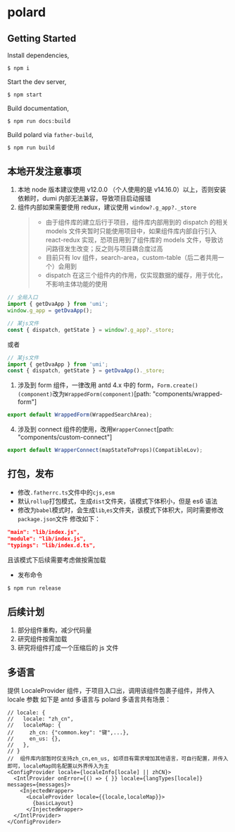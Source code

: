# polard

## Getting Started

Install dependencies,

```bash
$ npm i
```

Start the dev server,

```bash
$ npm start
```

Build documentation,

```bash
$ npm run docs:build
```

Build polard via `father-build`,

```bash
$ npm run build
```

## 本地开发注意事项

1. 本地 node 版本建议使用 v12.0.0 （个人使用的是 v14.16.0）以上，否则安装依赖时，dumi 内部无法兼容，导致项目启动报错
2. 组件内部如果需要使用 redux，建议使用 `window?.g_app?._store`
   > - 由于组件库的建立后行于项目，组件库内部用到的 dispatch 的相关 models 文件夹暂时只能使用项目中，如果组件库内部自行引入 react-redux 实现，恐项目用到了组件库的 models 文件，导致访问路径发生改变；反之则与项目耦合度过高
   > - 目前只有 lov 组件，search-area，custom-table（后二者共用一个）会用到
   > - dispatch 在这三个组件内的作用，仅实现数据的缓存，用于优化，不影响主体功能的使用

```js
// 全局入口
import { getDvaApp } from 'umi';
window.g_app = getDvaApp();

// 某js文件
const { dispatch, getState } = window?.g_app?._store;
```

或者

```js
// 某js文件
import { getDvaApp } from 'umi';
const { dispatch, getState } = getDvaApp()._store;
```

1. 涉及到 form 组件，一律改用 antd 4.x 中的 form，`Form.create()(component)`改为`WrappedForm(component)`[path: "components/wrapped-form"]

```js
export default WrappedForm(WrappedSearchArea);
```

4. 涉及到 connect 组件的使用，改用`WrapperConnect`[path: "components/custom-connect"]

```js
export default WrapperConnect(mapStateToProps)(CompatibleLov);
```

## 打包，发布

- 修改`.fatherrc.ts`文件中的`cjs,esm`
- 默认`rollup`打包模式，生成`dist`文件夹，该模式下体积小，但是 es6 语法
- 修改为`babel`模式时，会生成`lib`,`es`文件夹，该模式下体积大，同时需要修改`package.json`文件
  修改如下：

```json
"main": "lib/index.js",
"module": "lib/index.js",
"typings": "lib/index.d.ts",
```

且该模式下后续需要考虑做按需加载

- 发布命令

```bash
$ npm run release
```

## 后续计划

1. 部分组件重构，减少代码量
2. 研究组件按需加载
3. 研究将组件打成一个压缩后的 js 文件

## 多语言

提供 LocaleProvider 组件，于项目入口出，调用该组件包裹子组件，并传入 locale 参数
如下是 antd 多语言与 polard 多语言共有场景：

```tsx
// locale: {
//   locale: "zh_cn",
//   localeMap: {
//     zh_cn: {"common.key": "键",...},
//     en_us: {},
//   },
// }
//  组件库内部暂时仅支持zh_cn,en_us, 如项目有需求增加其他语言，可自行配置，并传入即可，localeMap同名配置以外界传入为主
<ConfigProvider locale={localeInfo[locale] || zhCN}>
  <IntlProvider onError={() => { }} locale={langTypes[locale]} messages={messages}>
    <InjectedWrapper>
      <LocaleProvider locale={{locale,localeMap}}>
        {basicLayout}
      </InjectedWrapper>
  </IntlProvider>
</ConfigProvider>
```
